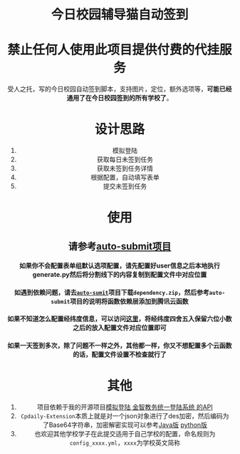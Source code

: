 <div align="center">
<h1 align="center">
今日校园辅导猫自动签到
</h1>

# 禁止任何人使用此项目提供付费的代挂服务

受人之托，写的今日校园自动签到脚本，支持图片，定位，额外选项等，**可能已经通用了在今日校园签到的所有学校了**。

# 设计思路

1. 模拟登陆
2. 获取每日未签到任务
3. 获取未签到任务详情
4. 根据配置，自动填写表单
5. 提交未签到任务

# 使用

## 请参考[auto-submit项目](https://github.com/ZimoLoveShuang/auto-submit)

#### 如果你不会配置表单组默认选项配置，请先配置好user信息之后本地执行generate.py然后将分割线下的内容复制到配置文件中对应位置

#### 如遇到依赖问题，请去[`auto-sumit`](https://github.com/ZimoLoveShuang/auto-submit)项目下载`dependency.zip`，然后参考`auto-submit`项目的说明将函数依赖层添加到腾讯云函数

#### 如果不知道怎么配置经纬度信息，可以访问[这里](http://zuobiao.ay800.com/s/27/index.php)，将经纬度四舍五入保留六位小数之后的放入配置文件对应位置即可

#### 如果一天签到多次，除了问题不一样之外，其他都一样，你又不想配置多个云函数的话，配置文件设置不检查就行了

# 其他

1. 项目依赖于我的开源项目[模拟登陆 金智教务统一登陆系统 的API](https://github.com/ZimoLoveShuang/wisedu-unified-login-api)
2. `Cpdaily-Extension`本质上就是对一个json对象进行了des加密，然后编码为了Base64字符串，加密解密实现可以参考[Java版](https://github.com/ZimoLoveShuang/yibinu-score-crawler/blob/master/src/main/java/wiki/zimo/scorecrawler/helper/DESHelper.java) [python版](https://github.com/ZimoLoveShuang/auto-submit/blob/master/currency/encrypt.py)
3. 也欢迎其他学校学子在此提交适用于自己学校的配置，命名规则为`config_xxxx.yml`，`xxxx`为学校英文简称

